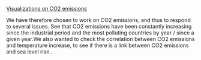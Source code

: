 [Visualizations on CO2 emissions](https://dataviz-groupe69.github.io/CO2-Emission-Visualizations)

We have therefore chosen to work on CO2 emissions, and thus to respond to several issues. See that CO2 emissions have been constantly increasing since the industrial period and the most polluting countries by year / since a given year.We also wanted to check the correlation between CO2 emissions and temperature increase, to see if there is a link between CO2 emissions and sea level rise..
